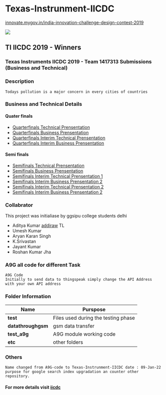 # Texas-Instrunment-IICDC <!-- # A9G-code -->
[innovate.mygov.in/india-innovation-challenge-design-contest-2019](https://innovate.mygov.in/india-innovation-challenge-design-contest-2019/)

![](https://innovate.mygov.in/wp-content/uploads/2021/03/mygov161606477546562.jpg)
##  TI IICDC 2019 - Winners

### Texas Instruments IICDC 2019 - Team 1417313 Submissions (Business and Technical)

### Description

```Todays pollution is a major concern in every cities of countries ```

### Business and Technical Details

####  Quater finals

-   [Quarterfinals Technical Prensentation]() 
-   [Quarterfinals Business Prensentation]() 
-   [Quarterfinals Interim Technical Prensentation]() 
-   [Quarterfinals Interim Business Prensentation]() 

#### Semi finals

-   [Semifinals Technical Prensentation]() 
-   [Semifinals Business Prensentation](https://www.youtube.com/watch?v=VRJtZEQkx_4) 
-   [Semifinals Interim Technical Prensentation 1]() 
-   [Semifinals Interim Business Prensentation 2]()
-   [Semifinals Interim Technical Prensentation 2](https://www.youtube.com/watch?v=_ARt1U7WMck) 
-   [Semifinals Interim Business Prensentation 2](https://www.youtube.com/watch?v=6axBEuGq9DE) 


### Collabrator

This project was initialiase by ggsipu college students delhi
-   Aditya Kumar [addiraw](https://github.com/addiraw) TL
-   Umesh Kumar
-   Aryan Karan Singh
-   K.Srivastan
-   Jayant Kumar
-   Roshan Kumar Jha

### A9G all code for different Task

    A9G Code
    Initially to send data to thingspeak simply change the API Address with your own API address
### Folder Information

|Name |Purspose |
|---|---|
|**test** | Files used during the testing phase |
|**datathroughgsm**  | gsm data transfer |
|**test_a9g**  | A9G module working code |
|**etc** | other folders |

### Others

    Name changed from A9G-code to Texas-Instrunment-IICDC date : 09-Jan-22
    purpose for google search index upgradation an counter other repository.
    


####    For more details visit [iicdc](https://github.com/IICDC)
